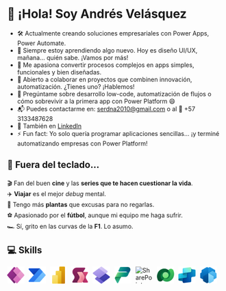   <h1>👋 ¡Hola! Soy Andrés Velásquez</h1>

<!--
**sirbate/sirbate** is a ✨ _special_ ✨ repository because its `README.md` (this file) appears on your GitHub profile.

Here are some ideas to get you started:

- 🔭 I’m currently working on ...
- 🌱 I’m currently learning ...
- 👯 I’m looking to collaborate on ...
- 🤔 I’m looking for help with ...
- 💬 Ask me about ...
- 📫 How to reach me: ...
- 😄 Pronouns: ...
- ⚡ Fun fact: ...
-->
  <ul>
    <li>🛠️ Actualmente creando soluciones empresariales con Power Apps, Power Automate.</li>
    <li>🌱 Siempre estoy aprendiendo algo nuevo. Hoy es diseño UI/UX, mañana... quién sabe. ¡Vamos por más!</li>
    <li>🎯 Me apasiona convertir procesos complejos en apps simples, funcionales y bien diseñadas.</li>
    <li>🤝 Abierto a colaborar en proyectos que combinen innovación, automatización. ¿Tienes uno? ¡Hablemos!</li>
    <li>💬 Pregúntame sobre desarrollo low-code, automatización de flujos o cómo sobrevivir a la primera app con Power Platform 😄</li>
    <li>📬 Puedes contactarme en: <a href="mailto:serdna2010@gmail.com">serdna2010@gmail.com</a> o al 📱 +57 3133487628</li>
    <li>🔗 También en <a href="https://www.linkedin.com/in/andresvelasquezb/" target="_blank">LinkedIn</a></li>
    <li>⚡ Fun fact: Yo solo quería programar aplicaciones sencillas... ¡y terminé automatizando empresas con Power Platform!</li>
  </ul>
<!-- Hero Section
-->
<h2>🧃 Fuera del teclado...</h2>
<ul style="list-style: none; padding-left: 0; line-height: 1.8;">


  <li>🎬 Fan del buen <strong>cine</strong> y las <strong>series que te hacen cuestionar la vida</strong>.</li>
  <li>✈️ <strong>Viajar</strong> es el mejor <em>debug</em> mental.</li>
  <li>🌱 Tengo más <strong>plantas</strong> que excusas para no regarlas.</li>
  <li>⚽ Apasionado por el <strong>fútbol</strong>, aunque mi equipo me haga sufrir.</li>
  <li>🏎️ Sí, grito en las curvas de la <strong>F1</strong>. Lo asumo.</li>
</ul>


<h2>💻 Skills</h2>


<!--- **Languages**:-->

<!-- Power Platform Stack -->
<div style="display: flex; gap: 10px; align-items: center; flex-wrap: wrap; margin-top: 1rem;">
  <img src="assets/PowerApps_scalable.svg" width="40" height="40" alt="Power Apps" />
  <img src="assets/PowerAutomate_scalable.svg" width="40" height="40" alt="Power Automate" />
  <img src="assets/PowerBI_scalable.svg" width="40" height="40" alt="Power BI" />
  <img src="assets/PowerFx_scalable.svg" width="40" height="40" alt="Power Fx" />
  <img src="assets/PowerPages_scalable.svg" width="40" height="40" alt="Power Pages" />
  <img src="assets/PowerPlatform_scalable.svg" width="40" height="40" alt="Power Platform" />
  <img src="assets/SharePoint.svg" width="40" height="40" alt="SharePoint" /> <!-- si tenés uno de SharePoint -->
  <img src="assets/Dataverse_scalable.svg" width="40" height="40" alt="Dataverse" />
  <img src="assets/CopilotStudio_scalable.svg" width="40" height="40" alt="Copilot Studio" />
  <img src="assets/AIBuilder_scalable.svg" width="40" height="40" alt="AI Builder" />
</div>




